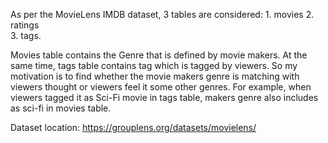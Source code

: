 

As per the MovieLens IMDB dataset, 3 tables are considered: 
    1. movies
    2. ratings  
    3. tags. 
    
Movies table contains the Genre that is defined by movie makers. At the same time, tags table contains tag which is tagged by viewers. So my motivation is to find whether the movie makers genre is matching with viewers thought or viewers feel it some other genres. For example, when viewers tagged it as Sci-Fi movie in tags table, makers genre also includes as sci-fi in movies table. 

Dataset location: https://grouplens.org/datasets/movielens/ 
